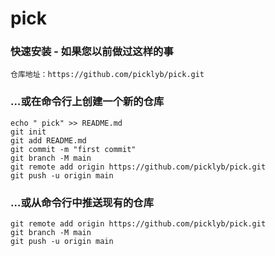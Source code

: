 # pick

### **快速安装** - 如果您以前做过这样的事

```
仓库地址：https://github.com/picklyb/pick.git
```



### …或在命令行上创建一个新的仓库

```
echo " pick" >> README.md
git init
git add README.md
git commit -m "first commit"
git branch -M main
git remote add origin https://github.com/picklyb/pick.git
git push -u origin main
```



### …或从命令行中推送现有的仓库

```
git remote add origin https://github.com/picklyb/pick.git
git branch -M main
git push -u origin main


```

